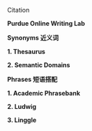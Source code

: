 Citation

**Purdue Online Writing Lab**



**Synonyms 近义词**

**1. Thesaurus**

**2. Semantic Domains**





**Phrases 短语搭配**

**1. Academic Phrasebank**

**2. Ludwig**

**3. Linggle**


